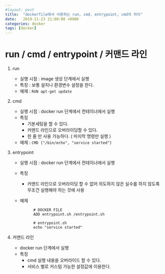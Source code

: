 ```yaml
---
#layout: post
title:  "dockerfile에서 사용하는 run, cmd, entrypoint, cmd의 차이"
date:   2019-11-23 21:00:00 +0900
categories: docker 
tags: [docker]
---
```

# run / cmd / entrypoint / 커맨드 라인

1.  run
    
    -   실행 시점 : image 생성 단계에서 실행
    -   특징 : 보통 설치나 환경변수 설정을 한다.
    -   예제 : `RUN apt-get update`
2.  cmd
    
    -   실행 시점 : docker run 단계에서 컨테이너에서 실행
    -   특징
        -   기본세팅을 할 수 있다.
        -   커맨드 라인으로 오버라이딩할 수 있다.
        -   한 줄 만 사용 가능하다. ( 마지막 명령만 실행 )
    -   예제 : `CMD ["/bin/echo", "service started"]`
3.  entrypoint
    
    -   실행 시점 : docker run 단계에서 컨테이너에서 실행
        
    -   특징
        
        -   커맨드 라인으로 오버라이딩 할 수 없어 의도하지 않은 실수를 하지 않도록 무조건 실행해야 하는 것에 사용
    -   예제
        
        ```
              # DOCKER FILE
              ADD entrypoint.sh /entrypoint.sh
        
              # entrypoint.sh
              echo "service started"
        ```
        
4.  커맨드 라인
    
    -   docker run 단계에서 실행
    -   특징
        -   cmd 실행 내용을 오버라이드 할 수 있다.
        -   서비스 별로 커스텀 가능한 설정값에 이용한다.